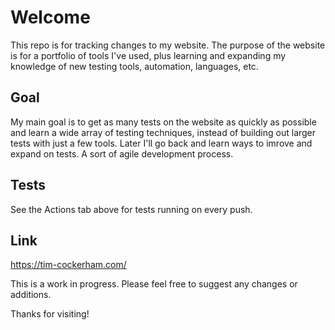 # Welcome

This repo is for tracking changes to my website. The purpose of the website is for a portfolio of tools I've used, plus learning and expanding my knowledge of new testing tools, automation, languages, etc.

## Goal

My main goal is to get as many tests on the website as quickly as possible and learn a wide array of testing techniques, instead of building out larger tests with just a few tools. Later I'll go back and learn ways to imrove and expand on tests. A sort of agile development process.

## Tests

See the Actions tab above for tests running on every push.

## Link

https://tim-cockerham.com/

This is a work in progress. Please feel free to suggest any changes or additions. 

Thanks for visiting!
